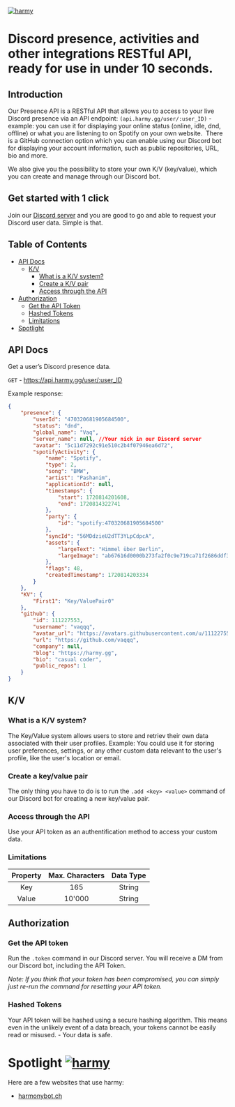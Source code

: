 [![harmy](https://harmy.gg/HarmySVGREADME.svg)](https://harmy.gg/)
# Discord presence, activities and other integrations RESTful API, ready for use in under 10 seconds.

## Introduction
Our Presence API is a RESTful API that allows you to access to your live Discord presence via an API endpoint: `(api.harmy.gg/user/:user_ID)` - example: you can use it for displaying your online status (online, idle, dnd, offline) or what you are listening to on Spotify on your own website.  There is a GitHub connection option which you can enable using our Discord bot for displaying your account information, such as public repositories, URL, bio and more.

We also give you the possibility to store your own K/V (key/value), which you can create and manage through our Discord bot.

## Get started with 1 click
Join our [Discord server](https://discord.gg/asyWxPudkQ) and you are good to go and able to request your Discord user data. Simple is that.

## Table of Contents
- [API Docs](https://github.com/vaqqq/harmy/tree/main?tab=readme-ov-file#api-docs)
    - [K/V](https://github.com/vaqqq/harmy/tree/main?tab=readme-ov-file#kv)
        - [What is a K/V system?](https://github.com/vaqqq/harmy/tree/main?tab=readme-ov-file#what-is-a-kv-system)
        - [Create a K/V pair](https://github.com/vaqqq/harmy/tree/main?tab=readme-ov-file#create-a-keyvalue-pair)
        - [Access through the API](https://github.com/vaqqq/harmy/tree/main?tab=readme-ov-file#access-through-the-api)
- [Authorization](https://github.com/vaqqq/harmy/tree/main?tab=readme-ov-file#authorization)
    - [Get the API Token](https://github.com/vaqqq/harmy/tree/main?tab=readme-ov-file#get-the-api-token)
    - [Hashed Tokens](https://github.com/vaqqq/harmy/tree/main?tab=readme-ov-file#hashed-tokens)
    - [Limitations](https://github.com/vaqqq/harmy/tree/main?tab=readme-ov-file#limitations)
- [Spotlight](https://github.com/vaqqq/harmy/tree/main?tab=readme-ov-file#spotlight-)

## API Docs
Get a user’s Discord presence data.

`GET` - https://api.harmy.gg/user/:user_ID

Example response:
```json
{
    "presence": {
        "userId": "470320681905684500",
        "status": "dnd",
        "global_name": "Vaq",
        "server_name": null, //Your nick in our Discord server
        "avatar": "5c11d7292c91e510c2b4f07946ea6d72",
        "spotifyActivity": {
            "name": "Spotify",
            "type": 2,
            "song": "BMW",
            "artist": "Pashanim",
            "applicationId": null,
            "timestamps": {
                "start": 1720814201608,
                "end": 1720814322741
            },
            "party": {
                "id": "spotify:470320681905684500"
            },
            "syncId": "56MDdzieU2dTT3YLpCdpcA",
            "assets": {
                "largeText": "Himmel über Berlin",
                "largeImage": "ab67616d0000b273fa2f0c9e719ca71f2686ddf3"
            },
            "flags": 48,
            "createdTimestamp": 1720814203334
        }
    },
    "KV": {
        "First1": "Key/ValuePair0"
    },
    "github": {
        "id": 111227553,
        "username": "vaqqq",
        "avatar_url": "https://avatars.githubusercontent.com/u/111227553?v=4",
        "url": "https://github.com/vaqqq",
        "company": null,
        "blog": "https://harmy.gg",
        "bio": "casual coder",
        "public_repos": 1
    }
}
```

## K/V

### What is a K/V system?
The Key/Value system allows users to store and retriev their own data associated with their user profiles. Example: You could use it for storing user preferences, settings, or any other custom data relevant to the user's profile, like the user's location or email.

### Create a key/value pair
The only thing you have to do is to run the `.add <key> <value>` command of our Discord bot for creating a new key/value pair.

### Access through the API
Use your API token as an authentification method to access your custom data.

### Limitations
| Property | Max. Characters | Data Type |
|:--------:|:---------------:|:---------:|
| Key      | 165             | String    |
| Value    | 10'000          | String    |

## Authorization

### Get the API token
Run the `.token` command in our Discord server. You will receive a DM from our Discord bot, including the API Token.

*Note: If you think that your token has been compromised, you can simply just re-run the command for resetting your API token.*

### Hashed Tokens
Your API token will be hashed using a secure hashing algorithm. This means even in the unlikely event of a data breach, your tokens cannot be easily read or misused. - Your data is safe.

# Spotlight [![harmy](https://harmy.gg/APISVG.svg)](https://harmy.gg/)
Here are a few websites that use harmy:

- [harmonybot.ch](https://harmonybot.ch/home)
